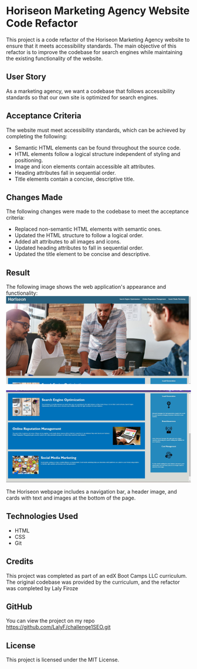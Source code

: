 # Horiseon Marketing Agency Website Code Refactor

This project is a code refactor of the Horiseon Marketing Agency website to ensure that it meets accessibility standards. The main objective of this refactor is to improve the codebase for search engines while maintaining the existing functionality of the website.

## User Story

As a marketing agency, we want a codebase that follows accessibility standards so that our own site is optimized for search engines.

## Acceptance Criteria

The website must meet accessibility standards, which can be achieved by completing the following:

+ Semantic HTML elements can be found throughout the source code.
+ HTML elements follow a logical structure independent of styling and positioning.
+ Image and icon elements contain accessible alt attributes.
+ Heading attributes fall in sequential order.
+ Title elements contain a concise, descriptive title.

## Changes Made

The following changes were made to the codebase to meet the acceptance criteria:

+ Replaced non-semantic HTML elements with semantic ones.
+ Updated the HTML structure to follow a logical order.
+ Added alt attributes to all images and icons.
+ Updated heading attributes to fall in sequential order.
+ Updated the title element to be concise and descriptive.

## Result

The following image shows the web application's appearance and functionality:
![image-header&navbar](./assets/images/Horiseon1.jpg)


![cardswithtext](./assets/images/Horiseon2.jpg)

The Horiseon webpage includes a navigation bar, a header image, and cards with text and images at the bottom of the page.

## Technologies Used
+ HTML
+ CSS
+ Git

## Credits

This project was completed as part of an edX Boot Camps LLC curriculum. The original codebase was provided by the curriculum, and the refactor was completed by Laly Firoze

## GitHub

You can view the project on my repo 
https://github.com/LalyF/challenge1SEO.git

## License
This project is licensed under the MIT License.